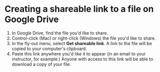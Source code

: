# Creating a shareable link to a file on Google Drive

1. In Google Drive, find the file you'd like to share.
2. Control-click \(Mac\) or right-click \(Windows\) the file you'd like to share.
3. In the fly-out menu, select **Get shareable link**. A link to the file will be copied to your computer's clipboard.
4. Paste this link anywhere you'd like it to appear \(in an email to your instructor, for example.\) Anyone with access to this link will be able to download a copy of your file. 



